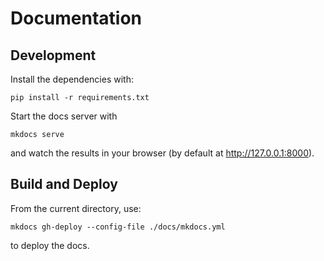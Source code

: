 # Documentation

## Development

Install the dependencies with:

```
pip install -r requirements.txt
```

Start the docs server with 

```
mkdocs serve
```

and watch the results in your browser (by default at http://127.0.0.1:8000).

## Build and Deploy

From the current directory, use:

```
mkdocs gh-deploy --config-file ./docs/mkdocs.yml
```
to deploy the docs.
